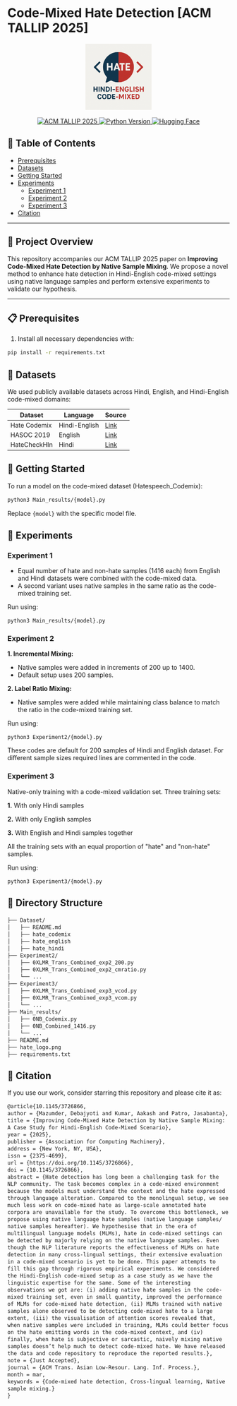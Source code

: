 # Code-Mixed Hate Detection [ACM TALLIP 2025] 

<p align="center">
  <img src="hate_logo.png" alt="Project Logo" width="150"/>
</p>

<div align="center">
  <a href="https://dl.acm.org/doi/abs/10.1145/3726866">
    <img src="https://img.shields.io/badge/ACM-TALLIP2025-blue" alt="ACM TALLIP 2025" />
  </a>
  <a href="https://www.python.org/">
    <img src="https://img.shields.io/badge/Python-3.10.12-blue" alt="Python Version" />
  </a>
  <a href="https://huggingface.co/">
    <img src="https://img.shields.io/badge/Hugging%20Face-Transformers-orange" alt="Hugging Face" />
  </a>
</div>


## 📌 Table of Contents
- [Prerequisites](#-prerequisites)
- [Datasets](#-datasets)
- [Getting Started](#-getting-started)
- [Experiments](#-experiments)
  - [Experiment 1](#experiment-1)
  - [Experiment 2](#experiment-2)
  - [Experiment 3](#experiment-3)
- [Citation](#-citation)

---

## 📖 Project Overview
This repository accompanies our ACM TALLIP 2025 paper on **Improving Code-Mixed Hate Detection by Native Sample Mixing**. We propose a novel method to enhance hate detection in Hindi-English code-mixed settings using native language samples and perform extensive experiments to validate our hypothesis.

---

## 📋 Prerequisites

1. Install all necessary dependencies with:
```bash
pip install -r requirements.txt
```
## 📂 Datasets

We used publicly available datasets across Hindi, English, and Hindi-English code-mixed domains:

| Dataset      | Language      | Source                                      |
|--------------|---------------|---------------------------------------------|
| Hate Codemix | Hindi-English | [Link](https://github.com/deepanshu1995/HateSpeech-Hindi-English-Code-Mixed-Social-Media-Text) |
| HASOC 2019 | English       | [Link](https://hasocfire.github.io/hasoc/2019/dataset.html) |
| HateCheckHIn   | Hindi         | [Link](https://github.com/hate-alert/HateCheckHIn)          |


## 🚀 Getting Started
To run a model on the code-mixed dataset (Hatespeech_Codemix):
```bash
python3 Main_results/{model}.py
```
Replace `{model}` with the specific model file.

## 🔬 Experiments

### Experiment 1
- Equal number of hate and non-hate samples (1416 each) from English and Hindi datasets were combined with the code-mixed data.
- A second variant uses native samples in the same ratio as the code-mixed training set.

Run using:
```
python3 Main_results/{model}.py
```

### Experiment 2
**1. Incremental Mixing:**
- Native samples were added in increments of 200 up to 1400.
- Default setup uses 200 samples.

**2. Label Ratio Mixing:**
- Native samples were added while maintaining class balance to match the ratio in the code-mixed training set.

Run using:
```
python3 Experiment2/{model}.py
```

These codes are default for 200 samples of Hindi and English dataset. For different
sample sizes required lines are commented in the code.




### Experiment 3
Native-only training with a code-mixed validation set. Three training sets:

**1.** With only Hindi samples

**2.** With only English samples

**3.** With English and Hindi samples together

All the training sets with an equal proportion of "hate" and "non-hate" samples.

Run using:
```
python3 Experiment3/{model}.py
```

## 📁 Directory Structure

```
├── Dataset/
│   ├── README.md
│   ├── hate_codemix
│   ├── hate_english
│   ├── hate_hindi
├── Experiment2/
│   ├── 0XLMR_Trans_Combined_exp2_200.py
│   ├── 0XLMR_Trans_Combined_exp2_cmratio.py
│   └── ...
├── Experiment3/
│   ├── 0XLMR_Trans_Combined_exp3_vcod.py
│   ├── 0XLMR_Trans_Combined_exp3_vcom.py
│   └── ...
├── Main_results/
│   ├── 0NB_Codemix.py
│   ├── 0NB_Combined_1416.py
│   └── ...
├── README.md
├── hate_logo.png
├── requirements.txt
```


## 📜 Citation
If you use our work, consider starring this repository and please cite it as:

```
@article{10.1145/3726866,
author = {Mazumder, Debajyoti and Kumar, Aakash and Patro, Jasabanta},
title = {Improving Code-Mixed Hate Detection by Native Sample Mixing: A Case Study for Hindi-English Code-Mixed Scenario},
year = {2025},
publisher = {Association for Computing Machinery},
address = {New York, NY, USA},
issn = {2375-4699},
url = {https://doi.org/10.1145/3726866},
doi = {10.1145/3726866},
abstract = {Hate detection has long been a challenging task for the NLP community. The task becomes complex in a code-mixed environment because the models must understand the context and the hate expressed through language alteration. Compared to the monolingual setup, we see much less work on code-mixed hate as large-scale annotated hate corpora are unavailable for the study. To overcome this bottleneck, we propose using native language hate samples (native language samples/ native samples hereafter). We hypothesise that in the era of multilingual language models (MLMs), hate in code-mixed settings can be detected by majorly relying on the native language samples. Even though the NLP literature reports the effectiveness of MLMs on hate detection in many cross-lingual settings, their extensive evaluation in a code-mixed scenario is yet to be done. This paper attempts to fill this gap through rigorous empirical experiments. We considered the Hindi-English code-mixed setup as a case study as we have the linguistic expertise for the same. Some of the interesting observations we got are: (i) adding native hate samples in the code-mixed training set, even in small quantity, improved the performance of MLMs for code-mixed hate detection, (ii) MLMs trained with native samples alone observed to be detecting code-mixed hate to a large extent, (iii) the visualisation of attention scores revealed that, when native samples were included in training, MLMs could better focus on the hate emitting words in the code-mixed context, and (iv) finally, when hate is subjective or sarcastic, naively mixing native samples doesn’t help much to detect code-mixed hate. We have released the data and code repository to reproduce the reported results.},
note = {Just Accepted},
journal = {ACM Trans. Asian Low-Resour. Lang. Inf. Process.},
month = mar,
keywords = {Code-mixed hate detection, Cross-lingual learning, Native sample mixing.}
}
```
